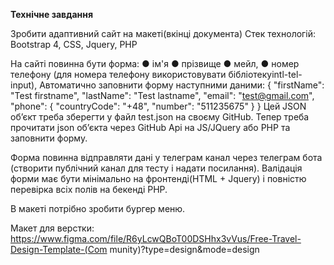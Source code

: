 **Технічне завдання**

Зробити адаптивний сайт на макеті(вкінці документа)
Стек технологій: Bootstrap 4, CSS, Jquery, PHP

На сайті повинна бути форма:
● ім'я
● прізвище
● мейл,
● номер телефону (для номера телефону використовувати бібліотекуintl-tel-input),
Автоматично заповнити форму наступними даними:
{
"firstName": "Test firstname",
"lastName": "Test lastname",
"email": "test@gmail.com",
"phone": {
"countryCode": "+48",
"number": "511235675"
}
}
Цей JSON об’єкт треба зберегти у файл test.json на своєму GitHub.
Тепер треба прочитати json об’єкта через GitHub Api на JS/JQuery або PHP та
заповнити форму.

Форма повинна відправляти дані у телеграм канал через телеграм бота
(створити публічний канал для тесту і надати посилання).
Валідація форми має бути мінімально на фронтенді(HTML + Jquery) і повністю
перевірка всіх полів на бекенді PHP.

В макеті потрібно зробити бургер меню.

Макет для верстки:
https://www.figma.com/file/R6yLcwQBoT00DSHhx3vVus/Free-Travel-Design-Template-(Com
munity)?type=design&mode=design
